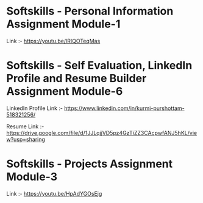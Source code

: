 # Softskills - Personal Information Assignment Module-1
Link :- https://youtu.be/lRIQOTeqMas

# Softskills -  Self Evaluation, LinkedIn Profile and Resume Builder Assignment Module-6
LinkedIn Profile Link :- https://www.linkedin.com/in/kurmi-purshottam-518321256/

Resume Link :- https://drive.google.com/file/d/1JJLqjjVD5pz4GzTiZZ3CAcpwfANJ5hKL/view?usp=sharing

# Softskills - Projects Assignment Module-3
Link :- https://youtu.be/HpAdYGOsEjg
